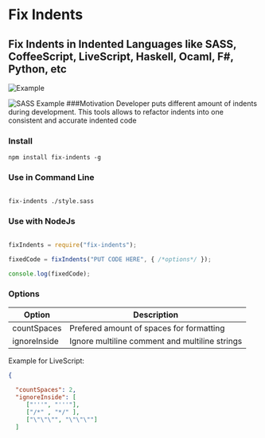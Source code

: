 # Fix Indents 
## Fix Indents in Indented Languages like SASS, CoffeeScript, LiveScript, Haskell, Ocaml, F#, Python, etc

![Example](https://content.screencast.com/users/a.stegno/folders/Jing/media/c4b5c81d-de94-45cf-be2a-85039d3cdaac/00000110.png)


![SASS Example](https://content.screencast.com/users/a.stegno/folders/Jing/media/d6bd983c-bf5b-46a2-b78f-677fea5ef295/00000111.png)
###Motivation
Developer puts different amount of indents during development. This tools allows to refactor indents into one consistent and accurate indented code

### Install
```
npm install fix-indents -g
```

### Use in Command Line
```sh

fix-indents ./style.sass

```

### Use with NodeJs
```Javascript

fixIndents = require("fix-indents");

fixedCode = fixIndents("PUT CODE HERE", { /*options*/ });

console.log(fixedCode);

```

### Options

Option | Description
---  | ---
countSpaces | Prefered amount of spaces for formatting
ignoreInside | Ignore multiline comment and multiline strings


Example for LiveScript:

```JSON
{ 
  
  "countSpaces": 2,
  "ignoreInside": [
     ["'''", "'''"],
     ["/*" , "*/" ],
     ["\"\"\"", "\"\"\""]
  ]
```